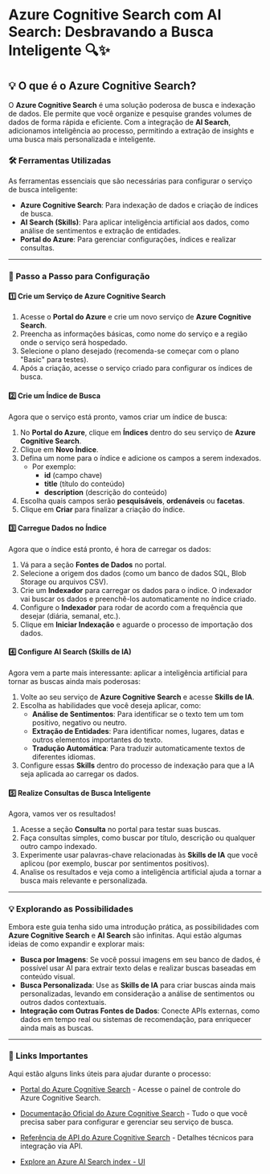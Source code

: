 # Azure Cognitive Search com AI Search: Desbravando a Busca Inteligente 🔍✨

## 💡 **O que é o Azure Cognitive Search?**  
O **Azure Cognitive Search** é uma solução poderosa de busca e indexação de dados. Ele permite que você organize e pesquise grandes volumes de dados de forma rápida e eficiente. Com a integração de **AI Search**, adicionamos inteligência ao processo, permitindo a extração de insights e uma busca mais personalizada e inteligente.

### 🛠️ Ferramentas Utilizadas

As ferramentas essenciais que são necessárias para configurar o serviço de busca inteligente:

- **Azure Cognitive Search**: Para indexação de dados e criação de índices de busca.
- **AI Search (Skills)**: Para aplicar inteligência artificial aos dados, como análise de sentimentos e extração de entidades.
- **Portal do Azure**: Para gerenciar configurações, índices e realizar consultas.

---

### 🚀 Passo a Passo para Configuração

#### 1️⃣ **Crie um Serviço de Azure Cognitive Search**

1. Acesse o **Portal do Azure** e crie um novo serviço de **Azure Cognitive Search**.  
2. Preencha as informações básicas, como nome do serviço e a região onde o serviço será hospedado.  
3. Selecione o plano desejado (recomenda-se começar com o plano "Basic" para testes).  
4. Após a criação, acesse o serviço criado para configurar os índices de busca.

#### 2️⃣ **Crie um Índice de Busca**

Agora que o serviço está pronto, vamos criar um índice de busca:

1. No **Portal do Azure**, clique em **Índices** dentro do seu serviço de **Azure Cognitive Search**.  
2. Clique em **Novo Índice**.  
3. Defina um nome para o índice e adicione os campos a serem indexados.  
   - Por exemplo:  
     - **id** (campo chave)  
     - **title** (título do conteúdo)  
     - **description** (descrição do conteúdo)
4. Escolha quais campos serão **pesquisáveis**, **ordenáveis** ou **facetas**.  
5. Clique em **Criar** para finalizar a criação do índice.

#### 3️⃣ **Carregue Dados no Índice**

Agora que o índice está pronto, é hora de carregar os dados:

1. Vá para a seção **Fontes de Dados** no portal.  
2. Selecione a origem dos dados (como um banco de dados SQL, Blob Storage ou arquivos CSV).  
3. Crie um **Indexador** para carregar os dados para o índice. O indexador vai buscar os dados e preenchê-los automaticamente no índice criado.  
4. Configure o **Indexador** para rodar de acordo com a frequência que desejar (diária, semanal, etc.).  
5. Clique em **Iniciar Indexação** e aguarde o processo de importação dos dados.

#### 4️⃣ **Configure AI Search (Skills de IA)**

Agora vem a parte mais interessante: aplicar a inteligência artificial para tornar as buscas ainda mais poderosas:

1. Volte ao seu serviço de **Azure Cognitive Search** e acesse **Skills de IA**.  
2. Escolha as habilidades que você deseja aplicar, como:  
   - **Análise de Sentimentos**: Para identificar se o texto tem um tom positivo, negativo ou neutro.  
   - **Extração de Entidades**: Para identificar nomes, lugares, datas e outros elementos importantes do texto.  
   - **Tradução Automática**: Para traduzir automaticamente textos de diferentes idiomas.  
3. Configure essas **Skills** dentro do processo de indexação para que a IA seja aplicada ao carregar os dados.

#### 5️⃣ **Realize Consultas de Busca Inteligente**

Agora, vamos ver os resultados!

1. Acesse a seção **Consulta** no portal para testar suas buscas.  
2. Faça consultas simples, como buscar por título, descrição ou qualquer outro campo indexado.  
3. Experimente usar palavras-chave relacionadas às **Skills de IA** que você aplicou (por exemplo, buscar por sentimentos positivos).  
4. Analise os resultados e veja como a inteligência artificial ajuda a tornar a busca mais relevante e personalizada.

---

### 💡 Explorando as Possibilidades

Embora este guia tenha sido uma introdução prática, as possibilidades com **Azure Cognitive Search** e **AI Search** são infinitas. Aqui estão algumas ideias de como expandir e explorar mais:

- **Busca por Imagens**: Se você possui imagens em seu banco de dados, é possível usar AI para extrair texto delas e realizar buscas baseadas em conteúdo visual.
- **Busca Personalizada**: Use as **Skills de IA** para criar buscas ainda mais personalizadas, levando em consideração a análise de sentimentos ou outros dados contextuais.
- **Integração com Outras Fontes de Dados**: Conecte APIs externas, como dados em tempo real ou sistemas de recomendação, para enriquecer ainda mais as buscas.

---

### 🔗 Links Importantes

Aqui estão alguns links úteis para ajudar durante o processo:

- [Portal do Azure Cognitive Search](https://portal.azure.com/#blade/Microsoft_Azure_Search/SearchResultsBlade) - Acesse o painel de controle do Azure Cognitive Search.
- [Documentação Oficial do Azure Cognitive Search](https://learn.microsoft.com/en-us/azure/search/) - Tudo o que você precisa saber para configurar e gerenciar seu serviço de busca.
- [Referência de API do Azure Cognitive Search](https://learn.microsoft.com/en-us/rest/api/searchservice/) - Detalhes técnicos para integração via API.

- [Explore an Azure AI Search index - UI](https://microsoftlearning.github.io/mslearn-ai-fundamentals/Instructions/Labs/11-ai-search.html/)
